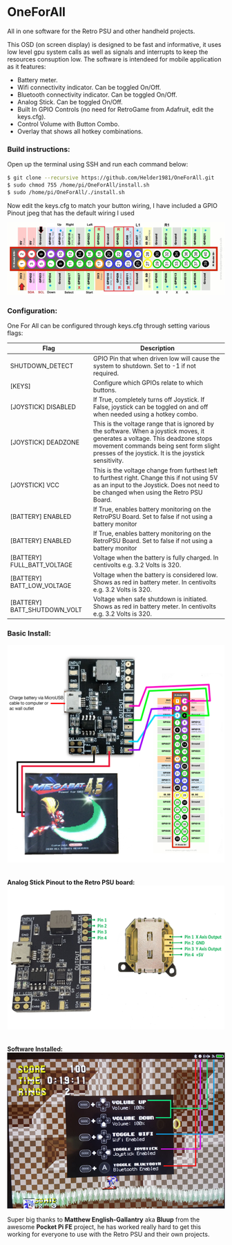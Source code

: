 
# OneForAll
All in one software for the Retro PSU and other handheld projects.

This OSD (on screen display) is designed to be fast and informative, it uses low level gpu system calls as well as signals and interrupts to keep the resources consuption low. The software is intendeed for mobile application as it features:

 - Battery meter.
 - Wifi connectivity indicator. Can be toggled On/Off.
 - Bluetooth connectivity indicator. Can be toggled On/Off.
 - Analog Stick. Can be toggled On/Off.
 - Built In GPIO Controls (no need for RetroGame from Adafruit, edit the keys.cfg).
 - Control Volume with Button Combo.
 - Overlay that shows all hotkey combinations.
    

### Build instructions:
Open up the terminal using SSH and run each command below:<br>

```sh
$ git clone --recursive https://github.com/Helder1981/OneForAll.git
$ sudo chmod 755 /home/pi/OneForAll/install.sh
$ sudo /home/pi/OneForAll/./install.sh
```

Now edit the keys.cfg to match your button wiring, I have included a GPIO Pinout jpeg that has the default wiring I used<br>

![GPIO](/Raspberry-Pi-GPIO-Pinout.jpg)

### Configuration:

One For All can be configured through keys.cfg through setting various flags:

| Flag | Description |
| ------ | ------ |
| SHUTDOWN_DETECT | GPIO Pin that when driven low will cause the system to shutdown. Set to -1 if not required. |
| [KEYS] | Configure which GPIOs relate to which buttons. |
| [JOYSTICK] DISABLED| If True, completely turns off Joystick. If False, joystick can be toggled on and off when needed using a hotkey combo. |
| [JOYSTICK] DEADZONE | This is the voltage range that is ignored by the software. When a joystick moves, it generates a voltage. This deadzone stops movement commands being sent form slight presses of the joystick. It is the joystick sensitivity. |
| [JOYSTICK] VCC | This is the voltage change from furthest left to furthest right. Change this if not using 5V as an input to the Joystick. Does not need to be changed when using the Retro PSU Board. |
| [BATTERY] ENABLED | If True, enables battery monitoring on the RetroPSU Board. Set to false if not using a battery monitor |
| [BATTERY] ENABLED | If True, enables battery monitoring on the RetroPSU Board. Set to false if not using a battery monitor |
| [BATTERY] FULL_BATT_VOLTAGE | Voltage when the battery is fully charged. In centivolts e.g. 3.2 Volts is 320. |
| [BATTERY] BATT_LOW_VOLTAGE | Voltage when the battery is considered low. Shows as red in battery meter. In centivolts e.g. 3.2 Volts is 320. |
| [BATTERY] BATT_SHUTDOWN_VOLT | Voltage when safe shutdown is initiated. Shows as red in battery meter. In centivolts e.g. 3.2 Volts is 320. |

### Basic Install:
![BasicInstall](/RetroPSU%20Basic%20Install.jpg)<br><br><br>
<b>Analog Stick Pinout to the Retro PSU board:</b><br>
![AnalogPinout](/Analog%20Stick%20Pinout.jpg)<br><br><br>
<b>Software Installed:</b><br>
![demo2](/On%20Screen%20Display.jpg)<br>


Super big thanks to <b>Matthew English-Gallantry</b> aka <b>Bluup</b> from the awesome <b>Pocket Pi FE</b> project, he has worked really hard to get this working for everyone to use with the Retro PSU and their own projects.
<br><br><br><br>
